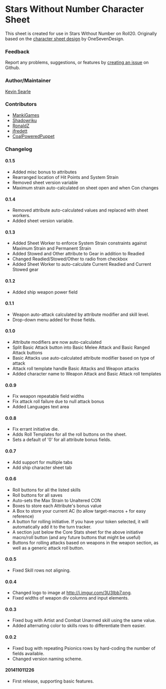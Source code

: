 # Stars Without Number Character Sheet

This sheet is created for use in Stars Without Number on Roll20. Originally based on the [character sheet design](http://www.onesevendesign.com/swn_charsheets_oneseven.pdf) by OneSevenDesign.

### Feedback

Report any problems, suggestions, or features by [creating an issue](https://github.com/kevinsearle/roll20-character-sheets/issues) on Github.

### Author/Maintainer

[Kevin Searle](https://app.roll20.net/users/565104/)

### Contributors

* [MankiGames](https://github.com/MankiGames)
* [Shadowriku](https://github.com/Shadowriku)
* [RonaldZ](https://github.com/RonaldZ)
* [jfredett](https://github.com/jfredett)
* [CoalPoweredPuppet](https://github.com/CoalPoweredPuppet)

### Changelog

#### 0.1.5

* Added misc bonus to attributes
* Rearranged location of Hit Points and System Strain
* Removed sheet version variable
* Maximum strain auto-calculated on sheet open and when Con changes

#### 0.1.4

* Removed attribute auto-calculated values and replaced with sheet workers.
* Added sheet version variable.

#### 0.1.3

* Added Sheet Worker to enforce System Strain constraints against Maximum Strain and Permanent Strain
* Added Stowed and Other attribute to Gear in addition to Readied
* Changed Readied/Stowed/Other to radio from checkbox
* Added Sheet Worker to auto-calculate Current Readied and Current Stowed gear

#### 0.1.2

* Added ship weapon power field

#### 0.1.1

* Weapon auto-attack calculated by attribute modifier and skill level.
* Drop-down menu added for those fields.

#### 0.1.0

* Attribute modifiers are now auto-calculated
* Split Basic Attack button into Basic Melee Attack and Basic Ranged Attack buttons
* Basic Attacks use auto-calculated attribute modifier based on type of attack
* Attack roll template handle Basic Attacks and Weapon attacks
* Added character name to Weapon Attack and Basic Attack roll templates

#### 0.0.9

* Fix weapon repeatable field widths
* Fix attack roll failure due to null attack bonus
* Added Languages text area

#### 0.0.8

* Fix errant initiative die.
* Adds Roll Templates for all the roll buttons on the sheet.
* Sets a default of '0' for all attribute bonus fields.

#### 0.0.7

* Add support for multiple tabs
* Add ship character sheet tab

#### 0.0.6

* Roll buttons for all the listed skills
* Roll buttons for all saves
* Auto-sets the Max Strain to Unaltered CON
* Boxes to store each Attribute's bonus value
* A Box to store your current AC (to allow target-macros + for easy reference)
* A button for rolling initiative. If you have your token selected, it will automatically add it to the turn tracker.
* A section just below the Core Stats sheet for the above initiative macro/roll button (and any future buttons that might be useful)
* Buttons for rolling attacks based on weapons in the weapon section, as well as a generic attack roll button.

#### 0.0.5

* Fixed Skill rows not aligning.

#### 0.0.4

* Changed logo to image at http://i.imgur.com/3U3Ibb7.png.
* Fixed widths of weapon div columns and input elements.

#### 0.0.3

* Fixed bug with Artist and Combat Unarmed skill using the same value.
* Added alternating color to skills rows to differentiate them easier.

#### 0.0.2

* Fixed bug with repeating Psionics rows by hard-coding the number of fields available.
* Changed version naming scheme.

#### 201411011226

* First release, supporting basic features.
